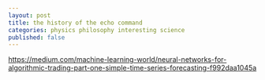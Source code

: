 ```yaml
---
layout: post
title: the history of the echo command
categories: physics philosophy interesting science
published: false
---
```


https://medium.com/machine-learning-world/neural-networks-for-algorithmic-trading-part-one-simple-time-series-forecasting-f992daa1045a
